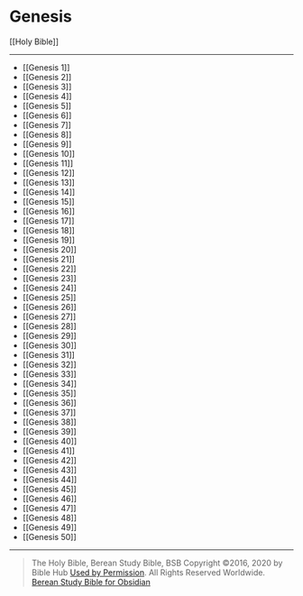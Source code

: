 # Genesis

[[Holy Bible]]

---

- [[Genesis 1]]
- [[Genesis 2]]
- [[Genesis 3]]
- [[Genesis 4]]
- [[Genesis 5]]
- [[Genesis 6]]
- [[Genesis 7]]
- [[Genesis 8]]
- [[Genesis 9]]
- [[Genesis 10]]
- [[Genesis 11]]
- [[Genesis 12]]
- [[Genesis 13]]
- [[Genesis 14]]
- [[Genesis 15]]
- [[Genesis 16]]
- [[Genesis 17]]
- [[Genesis 18]]
- [[Genesis 19]]
- [[Genesis 20]]
- [[Genesis 21]]
- [[Genesis 22]]
- [[Genesis 23]]
- [[Genesis 24]]
- [[Genesis 25]]
- [[Genesis 26]]
- [[Genesis 27]]
- [[Genesis 28]]
- [[Genesis 29]]
- [[Genesis 30]]
- [[Genesis 31]]
- [[Genesis 32]]
- [[Genesis 33]]
- [[Genesis 34]]
- [[Genesis 35]]
- [[Genesis 36]]
- [[Genesis 37]]
- [[Genesis 38]]
- [[Genesis 39]]
- [[Genesis 40]]
- [[Genesis 41]]
- [[Genesis 42]]
- [[Genesis 43]]
- [[Genesis 44]]
- [[Genesis 45]]
- [[Genesis 46]]
- [[Genesis 47]]
- [[Genesis 48]]
- [[Genesis 49]]
- [[Genesis 50]]

---

> The Holy Bible, Berean Study Bible, BSB
> Copyright &copy;2016, 2020 by Bible Hub
> [Used by Permission](https://berean.bible/terms.htm). All Rights Reserved Worldwide.
> [Berean Study Bible for Obsidian](https://github.com/gapmiss/berean-study-bible-for-obsidian)</small>

